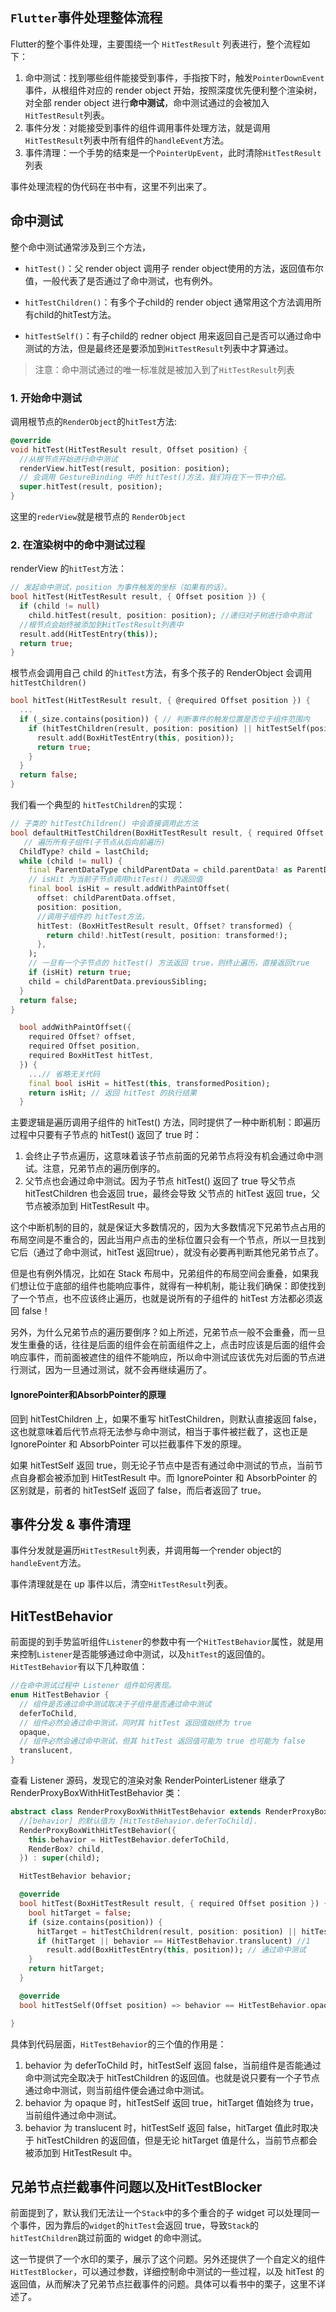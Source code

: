 ## `Flutter`事件处理整体流程

Flutter的整个事件处理，主要围绕一个 `HitTestResult` 列表进行，整个流程如下：

1. 命中测试：找到哪些组件能接受到事件，手指按下时，触发`PointerDownEvent`事件，从根组件对应的 render object 开始，按照深度优先便利整个渲染树，对全部 render object 进行**命中测试**，命中测试通过的会被加入`HitTestResult`列表。
2. 事件分发：对能接受到事件的组件调用事件处理方法，就是调用`HitTestResult`列表中所有组件的`handleEvent`方法。
3. 事件清理：一个手势的结束是一个`PointerUpEvent`，此时清除`HitTestResult`列表

事件处理流程的伪代码在书中有，这里不列出来了。

## 命中测试

整个命中测试通常涉及到三个方法，

- `hitTest()`：父 render object 调用子 render object使用的方法，返回值布尔值，一般代表了是否通过了命中测试，也有例外。

- `hitTestChildren()`：有多个子child的 render object 通常用这个方法调用所有child的hitTest方法。

- `hitTestSelf()`：有子child的 redner object 用来返回自己是否可以通过命中测试的方法，但是最终还是要添加到`HitTestResult`列表中才算通过。

> 注意：命中测试通过的唯一标准就是被加入到了`HitTestResult`列表

### 1. 开始命中测试

调用根节点的`RenderObject`的`hitTest`方法:

```dart
@override
void hitTest(HitTestResult result, Offset position) {
  //从根节点开始进行命中测试
  renderView.hitTest(result, position: position); 
  // 会调用 GestureBinding 中的 hitTest()方法，我们将在下一节中介绍。
  super.hitTest(result, position); 
}
```

这里的`rederView`就是根节点的 `RenderObject`

### 2. 在渲染树中的命中测试过程

renderView 的`hitTest`方法：

```dart
// 发起命中测试，position 为事件触发的坐标（如果有的话）。
bool hitTest(HitTestResult result, { Offset position }) {
  if (child != null)
    child.hitTest(result, position: position); //递归对子树进行命中测试
  //根节点会始终被添加到HitTestResult列表中
  result.add(HitTestEntry(this)); 
  return true;
}
```

根节点会调用自己 child 的`hitTest`方法，有多个孩子的 RenderObject 会调用`hitTestChildren()`

```dart
bool hitTest(HitTestResult result, { @required Offset position }) {
  ...  
  if (_size.contains(position)) { // 判断事件的触发位置是否位于组件范围内
    if (hitTestChildren(result, position: position) || hitTestSelf(position)) {
      result.add(BoxHitTestEntry(this, position));
      return true;
    }
  }
  return false;
}
```

我们看一个典型的 `hitTestChildren`的实现：

```dart
// 子类的 hitTestChildren() 中会直接调用此方法
bool defaultHitTestChildren(BoxHitTestResult result, { required Offset position }) {
   // 遍历所有子组件(子节点从后向前遍历)
  ChildType? child = lastChild;
  while (child != null) {
    final ParentDataType childParentData = child.parentData! as ParentDataType;
    // isHit 为当前子节点调用hitTest() 的返回值
    final bool isHit = result.addWithPaintOffset(
      offset: childParentData.offset,
      position: position,
      //调用子组件的 hitTest方法，
      hitTest: (BoxHitTestResult result, Offset? transformed) {
        return child!.hitTest(result, position: transformed!);
      },
    );
    // 一旦有一个子节点的 hitTest() 方法返回 true，则终止遍历，直接返回true
    if (isHit) return true;
    child = childParentData.previousSibling;
  }
  return false;
}

  bool addWithPaintOffset({
    required Offset? offset,
    required Offset position,
    required BoxHitTest hitTest,
  }) {
    ...// 省略无关代码
    final bool isHit = hitTest(this, transformedPosition);
    return isHit; // 返回 hitTest 的执行结果
  }
```

主要逻辑是遍历调用子组件的 hitTest() 方法，同时提供了一种中断机制：即遍历过程中只要有子节点的 hitTest() 返回了 true 时：

1. 会终止子节点遍历，这意味着该子节点前面的兄弟节点将没有机会通过命中测试。注意，兄弟节点的遍历倒序的。
2. 父节点也会通过命中测试。因为子节点 hitTest() 返回了 true 导父节点 hitTestChildren 也会返回 true，最终会导致 父节点的 hitTest 返回 true，父节点被添加到 HitTestResult 中。

这个中断机制的目的，就是保证大多数情况的，因为大多数情况下兄弟节点占用的布局空间是不重合的，因此当用户点击的坐标位置只会有一个节点，所以一旦找到它后（通过了命中测试，hitTest 返回true），就没有必要再判断其他兄弟节点了。

但是也有例外情况，比如在 Stack 布局中，兄弟组件的布局空间会重叠，如果我们想让位于底部的组件也能响应事件，就得有一种机制，能让我们确保：即使找到了一个节点，也不应该终止遍历，也就是说所有的子组件的 hitTest 方法都必须返回 false！

另外，为什么兄弟节点的遍历要倒序？如上所述，兄弟节点一般不会重叠，而一旦发生重叠的话，往往是后面的组件会在前面组件之上，点击时应该是后面的组件会响应事件，而前面被遮住的组件不能响应，所以命中测试应该优先对后面的节点进行测试，因为一旦通过测试，就不会再继续遍历了。

#### IgnorePointer和AbsorbPointer的原理

回到 hitTestChildren 上，如果不重写 hitTestChildren，则默认直接返回 false，这也就意味着后代节点将无法参与命中测试，相当于事件被拦截了，这也正是 IgnorePointer 和 AbsorbPointer 可以拦截事件下发的原理。

如果 hitTestSelf 返回 true，则无论子节点中是否有通过命中测试的节点，当前节点自身都会被添加到 HitTestResult 中。而 IgnorePointer 和 AbsorbPointer 的区别就是，前者的 hitTestSelf 返回了 false，而后者返回了 true。

## 事件分发 & 事件清理

事件分发就是遍历`HitTestResult`列表，并调用每一个render object的`handleEvent`方法。

事件清理就是在 up 事件以后，清空`HitTestResult`列表。

## HitTestBehavior

前面提的到手势监听组件`Listener`的参数中有一个`HitTestBehavior`属性，就是用来控制`Listener`是否能够通过命中测试，以及`hitTest`的返回值的。`HitTestBehavior`有以下几种取值：

```dart
//在命中测试过程中 Listener 组件如何表现。
enum HitTestBehavior {
  // 组件是否通过命中测试取决于子组件是否通过命中测试
  deferToChild,
  // 组件必然会通过命中测试，同时其 hitTest 返回值始终为 true
  opaque,
  // 组件必然会通过命中测试，但其 hitTest 返回值可能为 true 也可能为 false
  translucent,
}
```

查看 Listener 源码，发现它的渲染对象 RenderPointerListener 继承了 RenderProxyBoxWithHitTestBehavior 类：

```dart
abstract class RenderProxyBoxWithHitTestBehavior extends RenderProxyBox {
  //[behavior] 的默认值为 [HitTestBehavior.deferToChild].
  RenderProxyBoxWithHitTestBehavior({
    this.behavior = HitTestBehavior.deferToChild,
    RenderBox? child,
  }) : super(child);

  HitTestBehavior behavior;

  @override
  bool hitTest(BoxHitTestResult result, { required Offset position }) {
    bool hitTarget = false;
    if (size.contains(position)) {
      hitTarget = hitTestChildren(result, position: position) || hitTestSelf(position);
      if (hitTarget || behavior == HitTestBehavior.translucent) //1
        result.add(BoxHitTestEntry(this, position)); // 通过命中测试
    }
    return hitTarget;
  }

  @override
  bool hitTestSelf(Offset position) => behavior == HitTestBehavior.opaque; //2

}
```

具体到代码层面，`HitTestBehavior`的三个值的作用是：

1. behavior 为 deferToChild 时，hitTestSelf 返回 false，当前组件是否能通过命中测试完全取决于 hitTestChildren 的返回值。也就是说只要有一个子节点通过命中测试，则当前组件便会通过命中测试。
2. behavior 为 opaque 时，hitTestSelf 返回 true，hitTarget 值始终为 true，当前组件通过命中测试。
3. behavior 为 translucent 时，hitTestSelf 返回 false，hitTarget 值此时取决于 hitTestChildren 的返回值，但是无论 hitTarget 值是什么，当前节点都会被添加到 HitTestResult 中。

## 兄弟节点拦截事件问题以及HitTestBlocker

前面提到了，默认我们无法让一个`Stack`中的多个重合的子 widget 可以处理同一个事件，因为靠后的`widget`的`hitTest`会返回 true，导致`Stack`的`hitTestChildren`跳过前面的 widget 的命中测试。

这一节提供了一个水印的栗子，展示了这个问题。另外还提供了一个自定义的组件 `HitTestBlocker`，可以通过参数，详细控制命中测试的一些过程，以及 hitTest 的返回值，从而解决了兄弟节点拦截事件的问题。具体可以看书中的栗子，这里不详述了。